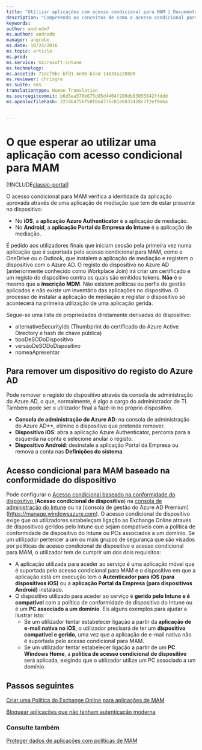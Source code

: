 ```yaml
---
title: "Utilizar aplicações com acesso condicional para MAM | Documentos da Microsoft"
description: "Compreenda os conceitos de como o acesso condicional para MAM pode ajudar a controlar as aplicações que têm acesso aos serviços do O365."
keywords: 
author: andredm7
ms.author: andredm
manager: angrobe
ms.date: 10/24/2016
ms.topic: article
ms.prod: 
ms.service: microsoft-intune
ms.technology: 
ms.assetid: 71dcf9bc-bfd1-4e06-b7ad-14b33a2288d0
ms.reviewer: chrisgre
ms.suite: ems
translationtype: Human Translation
ms.sourcegitcommit: b6d5ea579b675d85d4404f289db83055642ffddd
ms.openlocfilehash: 22746475bf50f8e4775c81e6833428c7f2ef9eba


---
```

# <a name="what-to-expect-when-using-an-app-with-mam-ca"></a>O que esperar ao utilizar uma aplicação com acesso condicional para MAM

[!INCLUDE[classic-portal](../includes/classic-portal.md)]

O acesso condicional para MAM verifica a identidade da aplicação aprovada através de uma aplicação de mediação que tem de estar presente no dispositivo:
*  No **iOS**, a **aplicação Azure Authenticator** é a aplicação de mediação.
* No **Android**, a **aplicação Portal da Empresa do Intune** é a aplicação de mediação. 

É pedido aos utilizadores finais que iniciam sessão pela primeira vez numa aplicação que é suportada pelo acesso condicional para MAM, como o OneDrive ou o Outlook, que instalem a aplicação de mediação e registem o dispositivo com o Azure AD. O registo do dispositivo no Azure AD (anteriormente conhecido como Workplace Join) irá criar um certificado e um registo do dispositivo contra os quais são emitidos tokens.  **Não** é o mesmo que a **inscrição MDM**. Não existem políticas ou perfis de gestão aplicados e não existe um inventário das aplicações no dispositivo.  O processo de instalar a aplicação de mediação e registar o dispositivo só acontecerá na primeira utilização de uma aplicação gerida.

Segue-se uma lista de propriedades diretamente derivadas do dispositivo:

* alternativeSecurityIds (Thumbprint do certificado do Azure Active Directory e hash de chave pública)
* tipoDeSODoDispositivo
* versãoDeSODoDispositivo
* nomeaApresentar

## <a name="to-remove-a-device-from-azure-ad-registration"></a>Para remover um dispositivo do registo do Azure AD
Pode remover o registo do dispositivo através da consola de administração do Azure AD, o que, normalmente, é algo a cargo do administrador de TI.  Também pode ser o utilizador final a fazê-lo no próprio dispositivo.

* **Consola de administração do Azure AD**: na consola de administração do Azure AD**, elimine o dispositivo que pretende remover.
* **Dispositivo iOS**: abra a aplicação Azure Authenticator, percorra para a esquerda na conta e selecione anular o registo.  
* **Dispositivo Android**: desinstale a aplicação Portal da Empresa ou remova a conta nas **Definições do sistema**.



## <a name="mam-ca-with-conditional-access-based-on-device-compliance"></a>Acesso condicional para MAM baseado na conformidade do dispositivo  

Pode configurar o [Acesso condicional baseado na conformidade do dispositivo ](restrict-access-to-email-and-o365-services-with-microsoft-intune.md)(**Acesso condicional de dispositivo**) na [consola de administração do Intune](https://manage.microsoft.com) ou na [consola de gestão do Azure AD Premium] (https://manage.windowsazure.com). O acesso condicional de dispositivo exige que os utilizadores estabeleçam ligação ao Exchange Online através de dispositivos geridos pelo Intune que sejam compatíveis com a política de conformidade de dispositivo do Intune ou PCs associados a um domínio.  Se um utilizador pertencer a um ou mais grupos de segurança que são visados por políticas de acesso condicional de dispositivo e acesso condicional para MAM, o utilizador tem de cumprir um dos dois requisitos:
* A aplicação utilizada para aceder ao serviço é uma aplicação móvel que é suportada pelo acesso condicional para MAM e o dispositivo em que a aplicação está em execução tem o **Autenticador para iOS (para dispositivos iOS)** ou a **aplicação Portal da Empresa (para dispositivos Android)** instalado.
* O dispositivo utilizado para aceder ao serviço é **gerido pelo Intune e é compatível** com a política de conformidade de dispositivo do Intune ou é um **PC associado a um domínio**.  Eis alguns exemplos para ajudar a ilustrar isto:
  * Se um utilizador tentar estabelecer ligação a partir da **aplicação de e-mail nativa no iOS**, o utilizador precisará de ter um **dispositivo compatível e gerido**, uma vez que a aplicação de e-mail nativa não é suportada pelo acesso condicional para MAM.
  * Se um utilizador tentar estabelecer ligação a partir de um **PC Windows Home**, a **política de acesso condicional de dispositivo** será aplicada, exigindo que o utilizador utilize um PC associado a um domínio.




## <a name="next-steps"></a>Passos seguintes
[Criar uma Política do Exchange Online para aplicações de MAM](mam-ca-for-exchange-online.md)

[Bloquear aplicações que não tenham autenticação moderna](block-apps-with-no-modern-authentication.md)

### <a name="see-also"></a>Consulte também

[Proteger dados de aplicações com políticas de MAM](protect-app-data-using-mobile-app-management-policies-with-microsoft-intune.md)



<!--HONumber=Dec16_HO2-->


